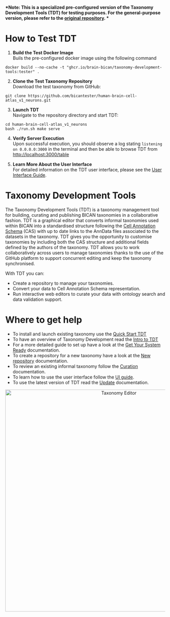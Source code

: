 __*Note:  This is a specialized pre-configured version of the Taxonomy Development Tools (TDT) for testing purposes. For the general-purpose version, please refer to the [original repository](https://github.com/brain-bican/taxonomy-development-tools). *__

# How to Test TDT

1. **Build the Test Docker Image**    
Buils the pre-configured docker image using the following command
```
docker build --no-cache -t "ghcr.io/brain-bican/taxonomy-development-tools:tester" .
```

2. **Clone the Test Taxonomy Repository**   
Download the test taxonomy from GitHub:
```
git clone https://github.com/bicantester/human-brain-cell-atlas_v1_neurons.git
```

3. **Launch TDT**  
Navigate to the repository directory and start TDT:
```
cd human-brain-cell-atlas_v1_neurons
bash ./run.sh make serve
```

4. **Verify Server Execution**   
Upon successful execution, you should observe a log stating `listening on 0.0.0.0:3000` in the terminal and then be able to browse TDT from [http://localhost:3000/table](http://localhost:3000/table)

5. **Learn More About the User Interface**   
For detailed information on the TDT user interface, please see the [User Interface Guide](https://brain-bican.github.io/taxonomy-development-tools/UserInterface/).


# Taxonomy Development Tools

The Taxonomy Development Tools (TDT) is a taxonomy management tool for building, curating and publishing BICAN taxonomies in a collaborative fashion. 
TDT is a graphical editor that converts informal taxonomies used within BICAN into a standardised structure following the [Cell Annotation Schema](https://github.com/cellannotation/cell-annotation-schema) (CAS) with up to date links to the AnnData files associated to the datasets in the taxonomy. TDT gives you the opportunity to customise taxonomies by including both the CAS structure and additional fields defined by the authors of the taxonomy. TDT allows you to work collaboratively  across users to manage taxonomies thanks to the use of the GitHub platform to support concurrent editing and keep the taxonomy synchronised. 

With TDT you can:

- Create a repository to manage your taxonomies.
- Convert your data to Cell Annotation Schema representation.
- Run interactive web editors to curate your data with ontology search and data validation support.

# Where to get help

- To install and launch existing taxonomy use the [Quick Start TDT](https://brain-bican.github.io/taxonomy-development-tools/QuickStart/) 
- To have an overview of Taxonomy Development read the [Intro to TDT](https://brain-bican.github.io/taxonomy-development-tools/Intro_to_TDT/)
- For a more detailed guide to set up have a look at the [Get Your System Ready](https://brain-bican.github.io/taxonomy-development-tools/Build/) documentation.
- To create a repository for a new taxonomy have a look at the [New repository](https://brain-bican.github.io/taxonomy-development-tools/NewRepo/) documentation.
- To review an existing informal taxonomy follow the [Curation](https://brain-bican.github.io/taxonomy-development-tools/Curation/) documentation.
- To learn how to use the user interface follow the [UI guide](https://brain-bican.github.io/taxonomy-development-tools/UserInterface/).
- To use the latest version of TDT read the [Update](https://brain-bican.github.io/taxonomy-development-tools/Update/) documentation. 

<p align="center">
    <img src="https://raw.githubusercontent.com/brain-bican/taxonomy-development-tools/main/docs/images/screenshots/table_AITT.png" alt="Taxonomy Editor" width="700"/>
</p>
